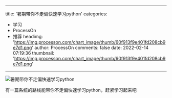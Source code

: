 
---
title: '暑期带你不走偏快速学习python'
categories: 
 - 学习
 - ProcessOn
 - 推荐
headimg: 'https://img.processon.com/chart_image/thumb/60f913f9e401fd208cb9e7d1.png'
author: ProcessOn
comments: false
date: 2022-02-14 07:19:36
thumbnail: 'https://img.processon.com/chart_image/thumb/60f913f9e401fd208cb9e7d1.png'
---

<div>   
<img class="thumb" alt="暑期带你不走偏快速学习python" src="https://img.processon.com/chart_image/thumb/60f913f9e401fd208cb9e7d1.png" referrerpolicy="no-referrer">
<p>有一篇系统的路线能带你不走偏快速学习python，赶紧学习起来吧</p>  
</div>
            